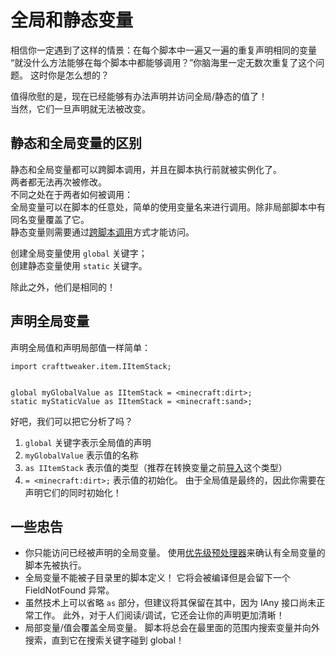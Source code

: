 # 全局和静态变量

相信你一定遇到了这样的情景：在每个脚本中一遍又一遍的重复声明相同的变量  
“就没什么方法能够在每个脚本中都能够调用？”你脑海里一定无数次重复了这个问题。 这时你是怎么想的？

值得欣慰的是，现在已经能够有办法声明并访问全局/静态的值了！  
当然，它们一旦声明就无法被改变。


## 静态和全局变量的区别
静态和全局变量都可以跨脚本调用，并且在脚本执行前就被实例化了。  
两者都无法再次被修改。  
不同之处在于两者如何被调用：  
全局变量可以在脚本的任意处，简单的使用变量名来进行调用。除非局部脚本中有同名变量覆盖了它。  
静态变量则需要通过[跨脚本调用](/AdvancedFunctions/Cross-Script_Reference/)方式才能访问。

创建全局变量使用 `global` 关键字；  
创建静态变量使用 `static` 关键字。

除此之外，他们是相同的！


## 声明全局变量
声明全局值和声明局部值一样简单：

```zenscript
import crafttweaker.item.IItemStack;


global myGlobalValue as IItemStack = <minecraft:dirt>;
static myStaticValue as IItemStack = <minecraft:sand>;
```

好吧，我们可以把它分析了吗？

1. `global` 关键字表示全局值的声明
2. `myGlobalValue` 表示值的名称
3. `as IItemStack` 表示值的类型（推荐在转换变量之前[导入](/AdvancedFunctions/Import/)这个类型）
4. `= <minecraft:dirt>;` 表示值的初始化。 由于全局值是最终的，因此你需要在声明它们的同时初始化！

## 一些忠告

- 你只能访问已经被声明的全局变量。 使用[优先级预处理器](/AdvancedFunctions/Preprocessors/PriorityPreprocessor/)来确认有全局变量的脚本先被执行。
- 全局变量不能被子目录里的脚本定义！ 它将会被编译但是会留下一个 FieldNotFound 异常。
- 虽然技术上可以省略 `as` 部分，但建议将其保留在其中，因为 IAny 接口尚未正常工作。 此外，对于人们阅读/调试，它还会让你的声明更加清晰！
- 局部变量/值会覆盖全局变量。 脚本将总会在最里面的范围内搜索变量并向外搜索，直到它在搜索关键字碰到 global！